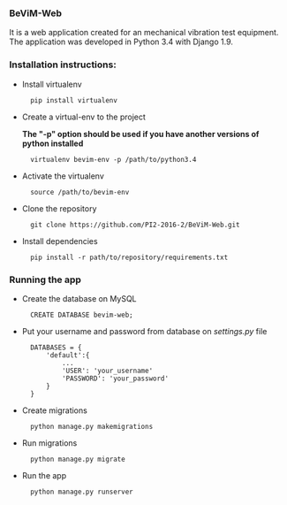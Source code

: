 ### BeViM-Web

It is a web application created for an mechanical vibration test equipment.  The application was developed in Python 3.4 with Django 1.9.

### Installation instructions:

* Install virtualenv

    	pip install virtualenv
	
* Create a virtual-env to the project

    **The "-p" option should be used if you have another versions of python installed**
        
        virtualenv bevim-env -p /path/to/python3.4

* Activate the virtualenv
        
        source /path/to/bevim-env

* Clone the repository

        git clone https://github.com/PI2-2016-2/BeViM-Web.git

* Install dependencies
    
        pip install -r path/to/repository/requirements.txt
    

### Running the app

* Create the database on MySQL
        
        CREATE DATABASE bevim-web; 

* Put your username and password from database on _settings.py_ file

        DATABASES = {
            'default':{
                ...
                'USER': 'your_username'
                'PASSWORD': 'your_password'
            }
        }

* Create migrations
        
        python manage.py makemigrations

* Run migrations
        
        python manage.py migrate
     
* Run the app
        
        python manage.py runserver


